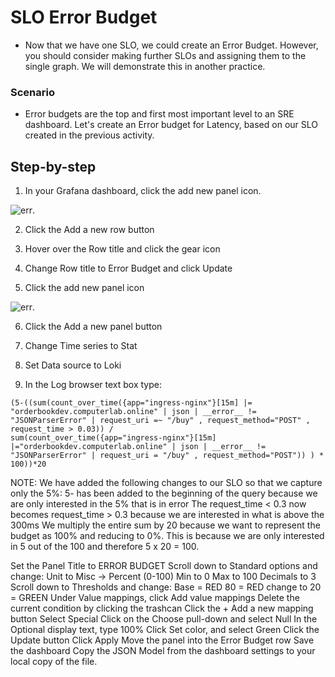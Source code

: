 # SLO Error Budget

- Now that we have one SLO, we could create an Error Budget. However, you should consider making further SLOs and assigning them to the single graph. We will demonstrate this in another practice.

### Scenario
- Error budgets are the top and first most important level to an SRE dashboard. Let's create an Error budget for Latency, based on our SLO created in the previous activity.

## Step-by-step
1. In your Grafana dashboard, click the add new panel icon. 


![err](https://the-software-guild.s3.amazonaws.com/sre/2207/images/GrafanaAddNewPanelIcon.png). 

2. Click the Add a new row button


3. Hover over the Row title and click the gear icon


4. Change Row title to Error Budget and click Update


5. Click the add new panel icon

![err](https://the-software-guild.s3.amazonaws.com/sre/2207/images/GrafanaAddNewPanelIcon.png).

6. Click the Add a new panel button

7. Change Time series to Stat

8. Set Data source to Loki

9. In the Log browser text box type:

```
(5-((sum(count_over_time({app="ingress-nginx"}[15m] |= "orderbookdev.computerlab.online" | json | __error__ !=
"JSONParserError" | request_uri =~ "/buy" , request_method="POST" , request_time > 0.03)) / 
sum(count_over_time({app="ingress-nginx"}[15m] |="orderbookdev.computerlab.online" | json | __error__ != "JSONParserError" | request_uri = "/buy" , request_method="POST")) ) * 100))*20
```
  
NOTE: We have added the following changes to our SLO so that we capture only the 5%:
5- has been added to the beginning of the query because we are only interested in the 5% that is in error
The request_time < 0.3 now becomes request_time > 0.3 because we are interested in what is above the 300ms
We multiply the entire sum by 20 because we want to represent the budget as 100% and reducing to 0%. This is because we are only interested in 5 out of the 100 and therefore 5 x 20 = 100. 

Set the Panel Title to ERROR BUDGET
Scroll down to Standard options and change:
Unit to Misc -> Percent (0-100)
Min to 0
Max to 100
Decimals to 3
Scroll down to Thresholds and change:
Base = RED
80 = RED change to 20 = GREEN
Under Value mappings, click Add value mappings
Delete the current condition by clicking the trashcan
Click the + Add a new mapping button
Select Special
Click on the Choose pull-down and select Null
In the Optional display text, type 100%
Click Set color, and select Green
Click the Update button
Click Apply
Move the panel into the Error Budget row
Save the dashboard
Copy the JSON Model from the dashboard settings to your local copy of the file.
